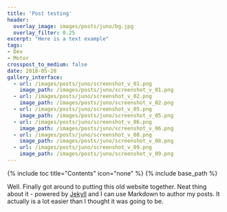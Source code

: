 ```yaml
---
title: 'Post testing'
header:
  overlay_image: images/posts/juno/bg.jpg
  overlay_filter: 0.25
excerpt: "Here is a text example"
tags:
- Dev
- Motor
crosspost_to_medium: false
date: 2018-05-28
gallery_interface:
  - url: /images/posts/juno/screenshot_v_01.png
    image_path: /images/posts/juno/screenshot_v_01.png
  - url: /images/posts/juno/screenshot_v_02.png
    image_path: /images/posts/juno/screenshot_v_02.png
  - url: /images/posts/juno/screenshot_v_05.png
    image_path: /images/posts/juno/screenshot_v_05.png
  - url: /images/posts/juno/screenshot_v_06.png
    image_path: /images/posts/juno/screenshot_v_06.png
  - url: /images/posts/juno/screenshot_v_08.png
    image_path: /images/posts/juno/screenshot_v_08.png
  - url: /images/posts/juno/screenshot_v_09.png
    image_path: /images/posts/juno/screenshot_v_09.png
---
```


{% include toc title="Contents" icon="none" %}
{% include base_path %}

Well. Finally got around to putting this old website together. Neat thing about it - powered by [Jekyll](http://jekyllrb.com) and I can use Markdown to author my posts. It actually is a lot easier than I thought it was going to be.

